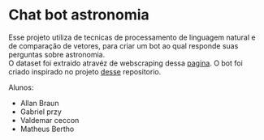 # Chat bot astronomia

Esse projeto utiliza de tecnicas de processamento de linguagem natural e de comparação de vetores,
 para criar um bot ao qual responde suas perguntas sobre astronomia.  
O dataset foi extraido atravéz de webscraping dessa [pagina](http://www.seasky.org/astronomy/astronomy-faq.html).
O bot foi criado inspirado no projeto [desse](https://github.com/parulnith/Building-a-Simple-Chatbot-in-Python-using-NLTK) repositorio.

Alunos:
* Allan Braun
* Gabriel przy
* Valdemar ceccon
* Matheus Bertho
